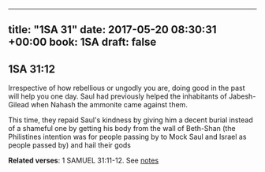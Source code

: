 
---
title: "1SA 31"
date: 2017-05-20 08:30:31 +00:00
book: 1SA
draft: false
---

## 1SA 31:12

Irrespective of how rebellious or ungodly you are, doing good in the past will help you one day. Saul had previously helped the inhabitants of Jabesh-Gilead when Nahash the ammonite came against them.

This time, they repaid Saul's kindness by giving him a decent burial instead of a shameful one by getting his body from the wall of Beth-Shan (the Philistines intention was for people passing by to Mock Saul and Israel as people passed by) and hail their gods

**Related verses**: 1 SAMUEL 31:11-12. See [notes](https://my.bible.com/notes/2639165397417058377)

